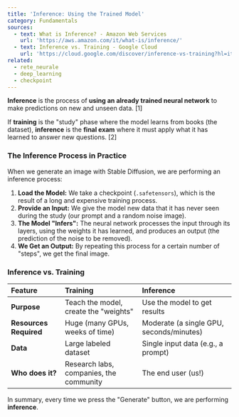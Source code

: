 ```yaml
---
title: 'Inference: Using the Trained Model'
category: Fundamentals
sources:
  - text: What is Inference? - Amazon Web Services
    url: 'https://aws.amazon.com/it/what-is/inference/'
  - text: Inference vs. Training - Google Cloud
    url: 'https://cloud.google.com/discover/inference-vs-training?hl=it'
related:
  - rete_neurale
  - deep_learning
  - checkpoint
---
```


**Inference** is the process of **using an already trained neural network** to make predictions on new and unseen data. [1]

If **training** is the "study" phase where the model learns from books (the dataset), **inference** is the **final exam** where it must apply what it has learned to answer new questions. [2]

### The Inference Process in Practice

When we generate an image with Stable Diffusion, we are performing an inference process:
1.  **Load the Model:** We take a checkpoint (`.safetensors`), which is the result of a long and expensive training process.
2.  **Provide an Input:** We give the model new data that it has never seen during the study (our prompt and a random noise image).
3.  **The Model "Infers":** The neural network processes the input through its layers, using the weights it has learned, and produces an output (the prediction of the noise to be removed).
4.  **We Get an Output:** By repeating this process for a certain number of "steps", we get the final image.

### Inference vs. Training

| Feature | Training | Inference |
| :--- | :--- | :--- |
| **Purpose** | Teach the model, create the "weights" | Use the model to get results |
| **Resources Required** | Huge (many GPUs, weeks of time) | Moderate (a single GPU, seconds/minutes) |
| **Data** | Large labeled dataset | Single input data (e.g., a prompt) |
| **Who does it?** | Research labs, companies, the community | The end user (us!) |

In summary, every time we press the "Generate" button, we are performing **inference**.
